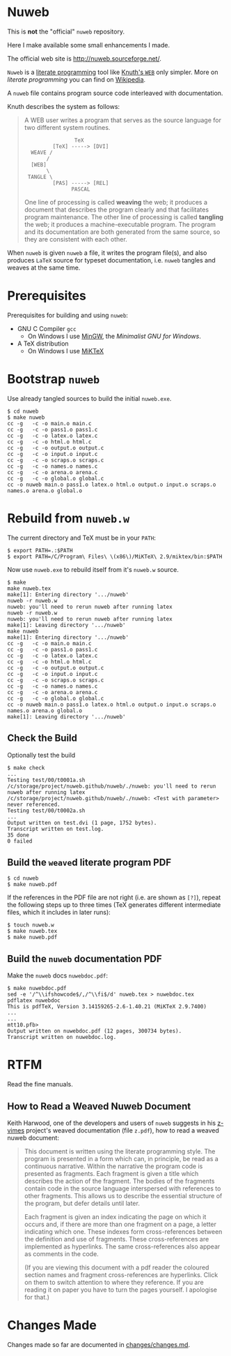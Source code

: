 # Nuweb

This is **not** the "official" `nuweb` repository.

Here I make available some small enhancements I made.

The official web site is http://nuweb.sourceforge.net/.

`Nuweb` is a [literate programming](http://www.literateprogramming.com/) tool like [Knuth's `WEB`](http://www.literateprogramming.com/knuthweb.pdf) only simpler. More on *literate programming* you can find on [Wikipedia](https://en.wikipedia.org/wiki/Literate_programming).

A `nuweb` file contains program source code interleaved with documentation.  

Knuth describes the system as follows:

> A WEB user writes a program that serves as the source
> language for two different system routines.
>
> ```
>                 TeX
>          [TeX] -----> [DVI]
>   WEAVE /
>        /
>   [WEB]
>        \
>  TANGLE \
>          [PAS] -----> [REL]
>                PASCAL
> ```
> 
> One line of processing is called **weaving** the web; 
> it produces a document that describes the program clearly
> and that facilitates program maintenance.
> The other line of processing is called **tangling** the web;
> it produces a machine-executable program. The program
> and its documentation are both generated from
> the same source, so they are consistent with each other.

When `nuweb` is given `nuweb` a file, it writes the program file(s), 
and also produces `LaTeX` source for typeset documentation, i.e. `nuweb` tangles and
weaves at the same time.

# Prerequisites

Prerequisites for building and using `nuweb`:

* GNU C Compiler `gcc`
  - On Windows I use [MinGW](http://www.mingw.org/wiki/MSYS), the *Minimalist GNU for Windows*.
* A TeX distribution
  - On Windows I use [MiKTeX](https://miktex.org/howto/install-miktex)

# Bootstrap `nuweb`

Use already tangled sources to build the initial `nuweb.exe`.

```
$ cd nuweb
$ make nuweb
cc -g   -c -o main.o main.c
cc -g   -c -o pass1.o pass1.c
cc -g   -c -o latex.o latex.c
cc -g   -c -o html.o html.c
cc -g   -c -o output.o output.c
cc -g   -c -o input.o input.c
cc -g   -c -o scraps.o scraps.c
cc -g   -c -o names.o names.c
cc -g   -c -o arena.o arena.c
cc -g   -c -o global.o global.c
cc -o nuweb main.o pass1.o latex.o html.o output.o input.o scraps.o names.o arena.o global.o
```

# Rebuild from `nuweb.w`

The current directory and TeX must be in your `PATH`:

```
$ export PATH=.:$PATH
$ export PATH=/C/Program\ Files\ \(x86\)/MiKTeX\ 2.9/miktex/bin:$PATH
```

Now use `nuweb.exe` to rebuild itself from it's `nuweb.w` source.

```
$ make
make nuweb.tex
make[1]: Entering directory '.../nuweb'
nuweb -r nuweb.w
nuweb: you'll need to rerun nuweb after running latex
nuweb -r nuweb.w
nuweb: you'll need to rerun nuweb after running latex
make[1]: Leaving directory '.../nuweb'
make nuweb
make[1]: Entering directory '.../nuweb'
cc -g   -c -o main.o main.c
cc -g   -c -o pass1.o pass1.c
cc -g   -c -o latex.o latex.c
cc -g   -c -o html.o html.c
cc -g   -c -o output.o output.c
cc -g   -c -o input.o input.c
cc -g   -c -o scraps.o scraps.c
cc -g   -c -o names.o names.c
cc -g   -c -o arena.o arena.c
cc -g   -c -o global.o global.c
cc -o nuweb main.o pass1.o latex.o html.o output.o input.o scraps.o names.o arena.o global.o
make[1]: Leaving directory '.../nuweb'
```

## Check the Build

Optionally test the build

```
$ make check
...
Testing test/00/t0001a.sh
/c/storage/project/nuweb.github/nuweb/./nuweb: you'll need to rerun nuweb after running latex
/c/storage/project/nuweb.github/nuweb/./nuweb: <Test with parameter> never referenced.
Testing test/00/t0002a.sh
...
Output written on test.dvi (1 page, 1752 bytes).
Transcript written on test.log.
35 done
0 failed

```

## Build the `weave`d literate program PDF

```
$ cd nuweb
$ make nuweb.pdf
```
If the references in the PDF file are not right (i.e. are shown as `[?]`),
repeat the following steps up to three times (TeX generates different 
intermediate files, which it includes in later runs):

```
$ touch nuweb.w
$ make nuweb.tex
$ make nuweb.pdf
```

## Build the `nuweb` documentation PDF

Make the `nuweb` docs `nuwebdoc.pdf`:

```
$ make nuwebdoc.pdf
sed -e '/^\\ifshowcode$/,/^\\fi$/d' nuweb.tex > nuwebdoc.tex
pdflatex nuwebdoc
This is pdfTeX, Version 3.14159265-2.6-1.40.21 (MiKTeX 2.9.7400)
...
...
mtt10.pfb>
Output written on nuwebdoc.pdf (12 pages, 300734 bytes).
Transcript written on nuwebdoc.log.
```

# RTFM

Read the fine manuals.

## How to Read a Weaved Nuweb Document

Keith Harwood, one of the developers and users of `nuweb` suggests in his [z-vimes](https://sourceforge.net/projects/z-vimes/files/) project's weaved documentation (file `z.pdf`), how to read a weaved nuweb document:

> This document is written using the literate programming style. The program is
> presented in a form which can, in principle, be read as a continuous narrative.
> Within the narrative the program code is presented as fragments. Each fragment
> is given a title which describes the action of the fragment. The bodies of the
> fragments contain code in the source language interspersed with references to
> other fragments. This allows us to describe the essential structure of the
> program, but defer details until later.
> 
> Each fragment is given an index indicating the page on which it occurs and, if
> there are more than one fragment on a page, a letter indicating which one.
> These indexes form cross-references between the definition and use of
> fragments. These cross-references are implemented as hyperlinks. The same
> cross-references also appear as comments in the code.
> 
> (If you are viewing this document with a pdf reader the coloured section names
> and fragment cross-references are hyperlinks. Click on them to switch attention
> to where they reference. If you are reading it on paper you have to turn the
> pages yourself. I apologise for that.)

# Changes Made

Changes made so far are documented in [changes/changes.md](changes/changes.md).
